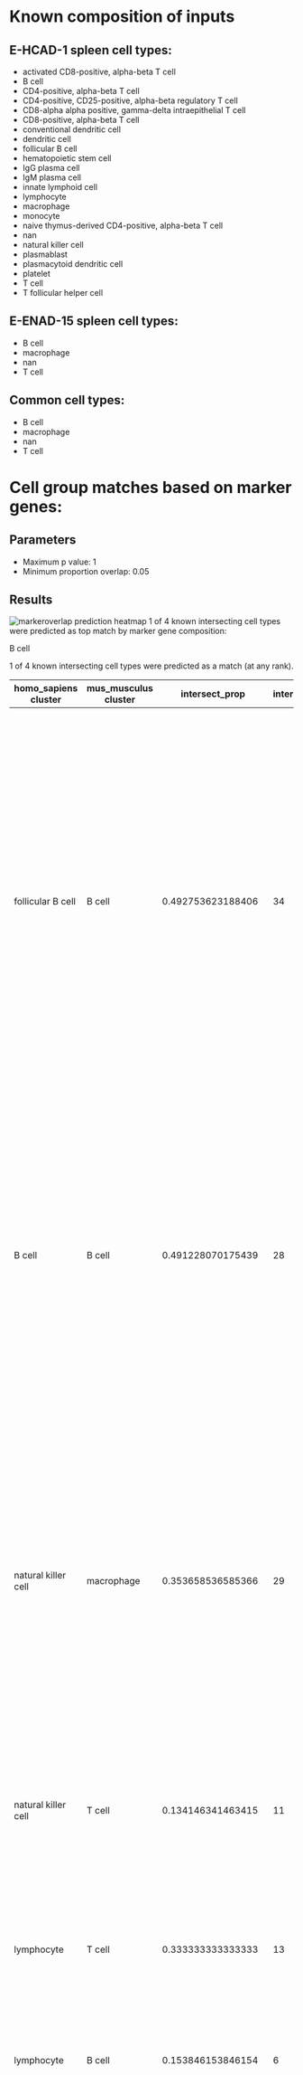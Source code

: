 # Known composition of inputs


## E-HCAD-1 spleen cell types:

 - activated CD8-positive, alpha-beta T cell  
 - B cell  
 - CD4-positive, alpha-beta T cell  
 - CD4-positive, CD25-positive, alpha-beta regulatory T cell  
 - CD8-alpha alpha positive, gamma-delta intraepithelial T cell  
 - CD8-positive, alpha-beta T cell  
 - conventional dendritic cell  
 - dendritic cell  
 - follicular B cell  
 - hematopoietic stem cell  
 - IgG plasma cell  
 - IgM plasma cell  
 - innate lymphoid cell  
 - lymphocyte  
 - macrophage  
 - monocyte  
 - naive thymus-derived CD4-positive, alpha-beta T cell  
 - nan  
 - natural killer cell  
 - plasmablast  
 - plasmacytoid dendritic cell  
 - platelet  
 - T cell  
 - T follicular helper cell  


## E-ENAD-15 spleen cell types:

 - B cell  
 - macrophage  
 - nan  
 - T cell  


## Common cell types:

 - B cell  
 - macrophage  
 - nan  
 - T cell  

# Cell group matches based on marker genes:


## Parameters  

 - Maximum p value: 1  
 - Minimum proportion overlap: 0.05  

## Results 

![markeroverlap prediction heatmap](E-HCAD-1_vs_E-ENAD-15.spleen.markeroverlap.1-100.prediction.heatmap.png)
1 of 4 known intersecting cell types were predicted as top match by marker gene composition:  

B cell  

1 of 4 known intersecting cell types were predicted as a match (at any rank).  

| homo_sapiens cluster | mus_musculus cluster | intersect_prop | intersect | intersect_gene_ids | intersect_gene_symbols |  
| --- | --- | --- | --- | --- | --- |
| follicular B cell | B cell | 0.492753623188406 | 34 | ENSMUSG00000024673, ENSMUSG00000003379, ENSMUSG00000000903, ENSMUSG00000073421, ENSMUSG00000037922, ENSMUSG00000024610, ENSMUSG00000040592, ENSMUSG00000021423, ENSMUSG00000037822, ENSMUSG00000068105, ENSMUSG00000030798, ENSMUSG00000030577, ENSMUSG00000000861, ENSMUSG00000030724, ENSMUSG00000026616, ENSMUSG00000041515, ENSMUSG00000038421, ENSMUSG00000014453, ENSMUSG00000037649, ENSMUSG00000049422, ENSMUSG00000061132, ENSMUSG00000037548, ENSMUSG00000036469, ENSMUSG00000029322, ENSMUSG00000031015, ENSMUSG00000026594, ENSMUSG00000008496, ENSMUSG00000032053, ENSMUSG00000032359, ENSMUSG00000008193, ENSMUSG00000041538, ENSMUSG00000005583, ENSMUSG00000035268, ENSMUSG00000031264 | Ms4a1, Cd79a, Vpreb3, H2-Ab1, Bank1, Cd74, Cd79b, Ly86, Smim14, Tnfrsf13c, Cd37, Cd22, Bcl11a, Cd19, Cr2, Irf8, Fcrla, Blk, H2-DMa, Chchd10, Blnk, H2-DMb2, Marchf1, Plac8, Swap70, Ralgps2, Pou2f2, Pou2af1, Ctsh, Spib, H2-Ob, Mef2c, Pkig, Btk |  
| B cell | B cell | 0.491228070175439 | 28 | ENSMUSG00000024673, ENSMUSG00000003379, ENSMUSG00000040592, ENSMUSG00000024610, ENSMUSG00000076617, ENSMUSG00000073421, ENSMUSG00000030798, ENSMUSG00000005540, ENSMUSG00000000903, ENSMUSG00000021880, ENSMUSG00000037548, ENSMUSG00000037649, ENSMUSG00000064267, ENSMUSG00000037922, ENSMUSG00000030577, ENSMUSG00000000861, ENSMUSG00000036469, ENSMUSG00000005583, ENSMUSG00000041538, ENSMUSG00000041515, ENSMUSG00000038421, ENSMUSG00000068105, ENSMUSG00000034484, ENSMUSG00000030724, ENSMUSG00000014453, ENSMUSG00000008193, ENSMUSG00000031015, ENSMUSG00000026594 | Ms4a1, Cd79a, Cd79b, Cd74, Ighm, H2-Ab1, Cd37, Fcer2a, Vpreb3, Rnase6, H2-DMb2, H2-DMa, Hvcn1, Bank1, Cd22, Bcl11a, Marchf1, Mef2c, H2-Ob, Irf8, Fcrla, Tnfrsf13c, Snx2, Cd19, Blk, Spib, Swap70, Ralgps2 |  
| natural killer cell | macrophage | 0.353658536585366 | 29 | ENSMUSG00000004612, ENSMUSG00000030165, ENSMUSG00000030579, ENSMUSG00000058715, ENSMUSG00000037202, ENSMUSG00000023132, ENSMUSG00000024910, ENSMUSG00000068129, ENSMUSG00000020644, ENSMUSG00000015437, ENSMUSG00000030149, ENSMUSG00000000982, ENSMUSG00000064109, ENSMUSG00000035042, ENSMUSG00000068227, ENSMUSG00000054892, ENSMUSG00000000290, ENSMUSG00000051354, ENSMUSG00000041831, ENSMUSG00000045087, ENSMUSG00000007891, ENSMUSG00000024300, ENSMUSG00000098112, ENSMUSG00000032446, ENSMUSG00000001444, ENSMUSG00000000817, ENSMUSG00000019843, ENSMUSG00000040659, ENSMUSG00000062524 | Nkg7, Klrd1, Tyrobp, Fcer1g, Prf1, Gzma, Ctsw, Cst7, Id2, Gzmb, Klrk1, Ccl3, Hcst, Ccl5, Il2rb, Txk, Itgb2, Samd3, Sytl3, S1pr5, Ctsd, Myo1f, Bin2, Eomes, Tbx21, Fasl, Fyn, Efhd2, Ncr1 |  
| natural killer cell | T cell | 0.134146341463415 | 11 | ENSMUSG00000004612, ENSMUSG00000024910, ENSMUSG00000005763, ENSMUSG00000064109, ENSMUSG00000068227, ENSMUSG00000054892, ENSMUSG00000007891, ENSMUSG00000005696, ENSMUSG00000021108, ENSMUSG00000076498, ENSMUSG00000019843 | Nkg7, Ctsw, Cd247, Hcst, Il2rb, Txk, Ctsd, Sh2d1a, Prkch, Trbc2, Fyn |  
| lymphocyte | T cell | 0.333333333333333 | 13 | ENSMUSG00000003882, ENSMUSG00000032094, ENSMUSG00000032093, ENSMUSG00000031532, ENSMUSG00000027863, ENSMUSG00000048251, ENSMUSG00000022148, ENSMUSG00000002033, ENSMUSG00000076498, ENSMUSG00000031513, ENSMUSG00000030775, ENSMUSG00000027985, ENSMUSG00000000782 | Il7r, Cd3d, Cd3e, Saraf, Cd2, Bcl11b, Fyb, Cd3g, Trbc2, Leprotl1, Trat1, Lef1, Tcf7 |  
| lymphocyte | B cell | 0.153846153846154 | 6 | ENSMUSG00000076617, ENSMUSG00000003379, ENSMUSG00000024673, ENSMUSG00000076609, ENSMUSG00000040592, ENSMUSG00000073421 | Ighm, Cd79a, Ms4a1, Igkc, Cd79b, H2-Ab1 |  
| T follicular helper cell | T cell | 0.325301204819277 | 27 | ENSMUSG00000032094, ENSMUSG00000022148, ENSMUSG00000032093, ENSMUSG00000003882, ENSMUSG00000027863, ENSMUSG00000002033, ENSMUSG00000076498, ENSMUSG00000048251, ENSMUSG00000000782, ENSMUSG00000030775, ENSMUSG00000037940, ENSMUSG00000000409, ENSMUSG00000031532, ENSMUSG00000030742, ENSMUSG00000031513, ENSMUSG00000020395, ENSMUSG00000019843, ENSMUSG00000024670, ENSMUSG00000027947, ENSMUSG00000024669, ENSMUSG00000020101, ENSMUSG00000027985, ENSMUSG00000025357, ENSMUSG00000026012, ENSMUSG00000021108, ENSMUSG00000023274, ENSMUSG00000005696 | Cd3d, Fyb, Cd3e, Il7r, Cd2, Cd3g, Trbc2, Bcl11b, Tcf7, Trat1, Inpp4b, Lck, Saraf, Lat, Leprotl1, Itk, Fyn, Cd6, Il6ra, Cd5, Vsir, Lef1, Dgka, Cd28, Prkch, Cd4, Sh2d1a |  
| CD4-positive, alpha-beta T cell | T cell | 0.322033898305085 | 19 | ENSMUSG00000003882, ENSMUSG00000032094, ENSMUSG00000032093, ENSMUSG00000027863, ENSMUSG00000022148, ENSMUSG00000002033, ENSMUSG00000048251, ENSMUSG00000031532, ENSMUSG00000076498, ENSMUSG00000027985, ENSMUSG00000030775, ENSMUSG00000000409, ENSMUSG00000000782, ENSMUSG00000031513, ENSMUSG00000090077, ENSMUSG00000030742, ENSMUSG00000024670, ENSMUSG00000037940, ENSMUSG00000024669 | Il7r, Cd3d, Cd3e, Cd2, Fyb, Cd3g, Bcl11b, Saraf, Trbc2, Lef1, Trat1, Lck, Tcf7, Leprotl1, Lime1, Lat, Cd6, Inpp4b, Cd5 |  
| CD4-positive, alpha-beta T cell | macrophage | 0.0847457627118644 | 5 | ENSMUSG00000001025, ENSMUSG00000024659, ENSMUSG00000041959, ENSMUSG00000000409, ENSMUSG00000024014 | S100a6, Anxa1, S100a10, Lck, Pim1 |  
| naive thymus-derived CD4-positive, alpha-beta T cell | T cell | 0.295774647887324 | 21 | ENSMUSG00000003882, ENSMUSG00000032094, ENSMUSG00000048251, ENSMUSG00000022148, ENSMUSG00000027985, ENSMUSG00000032093, ENSMUSG00000002033, ENSMUSG00000000782, ENSMUSG00000076498, ENSMUSG00000027863, ENSMUSG00000030742, ENSMUSG00000020395, ENSMUSG00000000409, ENSMUSG00000090077, ENSMUSG00000037940, ENSMUSG00000025357, ENSMUSG00000030775, ENSMUSG00000024670, ENSMUSG00000054892, ENSMUSG00000031513, ENSMUSG00000042351 | Il7r, Cd3d, Bcl11b, Fyb, Lef1, Cd3e, Cd3g, Tcf7, Trbc2, Cd2, Lat, Itk, Lck, Lime1, Inpp4b, Dgka, Trat1, Cd6, Txk, Leprotl1, Grap2 |  
| activated CD8-positive, alpha-beta T cell | T cell | 0.27536231884058 | 19 | ENSMUSG00000032094, ENSMUSG00000032093, ENSMUSG00000004612, ENSMUSG00000064109, ENSMUSG00000027863, ENSMUSG00000076498, ENSMUSG00000024910, ENSMUSG00000000409, ENSMUSG00000019843, ENSMUSG00000005696, ENSMUSG00000002033, ENSMUSG00000022148, ENSMUSG00000030742, ENSMUSG00000021108, ENSMUSG00000030775, ENSMUSG00000049109, ENSMUSG00000048251, ENSMUSG00000090077, ENSMUSG00000042351 | Cd3d, Cd3e, Nkg7, Hcst, Cd2, Trbc2, Ctsw, Lck, Fyn, Sh2d1a, Cd3g, Fyb, Lat, Prkch, Trat1, Themis, Bcl11b, Lime1, Grap2 |  
| activated CD8-positive, alpha-beta T cell | macrophage | 0.217391304347826 | 15 | ENSMUSG00000035042, ENSMUSG00000068129, ENSMUSG00000004612, ENSMUSG00000064109, ENSMUSG00000023132, ENSMUSG00000030149, ENSMUSG00000030114, ENSMUSG00000024910, ENSMUSG00000000409, ENSMUSG00000019843, ENSMUSG00000041831, ENSMUSG00000032446, ENSMUSG00000020644, ENSMUSG00000051354, ENSMUSG00000000290 | Ccl5, Cst7, Nkg7, Hcst, Gzma, Klrk1, Klrg1, Ctsw, Lck, Fyn, Sytl3, Eomes, Id2, Samd3, Itgb2 |  
| CD8-positive, alpha-beta T cell | macrophage | 0.27027027027027 | 20 | ENSMUSG00000004612, ENSMUSG00000023132, ENSMUSG00000030114, ENSMUSG00000035042, ENSMUSG00000068129, ENSMUSG00000064109, ENSMUSG00000037202, ENSMUSG00000024910, ENSMUSG00000001025, ENSMUSG00000024659, ENSMUSG00000020644, ENSMUSG00000000409, ENSMUSG00000024300, ENSMUSG00000051354, ENSMUSG00000098112, ENSMUSG00000041959, ENSMUSG00000045087, ENSMUSG00000030149, ENSMUSG00000040212, ENSMUSG00000000290 | Nkg7, Gzma, Klrg1, Ccl5, Cst7, Hcst, Prf1, Ctsw, S100a6, Anxa1, Id2, Lck, Myo1f, Samd3, Bin2, S100a10, S1pr5, Klrk1, Emp3, Itgb2 |  
| CD8-positive, alpha-beta T cell | T cell | 0.202702702702703 | 15 | ENSMUSG00000004612, ENSMUSG00000032093, ENSMUSG00000032094, ENSMUSG00000003882, ENSMUSG00000064109, ENSMUSG00000024910, ENSMUSG00000027863, ENSMUSG00000000409, ENSMUSG00000076498, ENSMUSG00000002033, ENSMUSG00000049866, ENSMUSG00000005763, ENSMUSG00000005696, ENSMUSG00000030742, ENSMUSG00000090077 | Nkg7, Cd3e, Cd3d, Il7r, Hcst, Ctsw, Cd2, Lck, Trbc2, Cd3g, Arl4c, Cd247, Sh2d1a, Lat, Lime1 |  
| CD4-positive, CD25-positive, alpha-beta regulatory T cell | T cell | 0.259259259259259 | 21 | ENSMUSG00000032094, ENSMUSG00000032093, ENSMUSG00000027863, ENSMUSG00000076498, ENSMUSG00000030336, ENSMUSG00000002033, ENSMUSG00000022148, ENSMUSG00000000409, ENSMUSG00000030742, ENSMUSG00000005763, ENSMUSG00000048251, ENSMUSG00000026012, ENSMUSG00000057058, ENSMUSG00000024669, ENSMUSG00000023274, ENSMUSG00000090077, ENSMUSG00000027985, ENSMUSG00000031513, ENSMUSG00000064109, ENSMUSG00000024670, ENSMUSG00000015619 | Cd3d, Cd3e, Cd2, Trbc2, Cd27, Cd3g, Fyb, Lck, Lat, Cd247, Bcl11b, Cd28, Skap1, Cd5, Cd4, Lime1, Lef1, Leprotl1, Hcst, Cd6, Gata3 |  
| CD4-positive, CD25-positive, alpha-beta regulatory T cell | macrophage | 0.0617283950617284 | 5 | ENSMUSG00000000409, ENSMUSG00000001025, ENSMUSG00000022102, ENSMUSG00000064109, ENSMUSG00000041959 | Lck, S100a6, Dok2, Hcst, S100a10 |  
| CD8-alpha alpha positive, gamma-delta intraepithelial T cell | macrophage | 0.253731343283582 | 17 | ENSMUSG00000030165, ENSMUSG00000004612, ENSMUSG00000035042, ENSMUSG00000030114, ENSMUSG00000024910, ENSMUSG00000068129, ENSMUSG00000064109, ENSMUSG00000000982, ENSMUSG00000030149, ENSMUSG00000020644, ENSMUSG00000023132, ENSMUSG00000032446, ENSMUSG00000000409, ENSMUSG00000019843, ENSMUSG00000041831, ENSMUSG00000045087, ENSMUSG00000068227 | Klrd1, Nkg7, Ccl5, Klrg1, Ctsw, Cst7, Hcst, Ccl3, Klrk1, Id2, Gzma, Eomes, Lck, Fyn, Sytl3, S1pr5, Il2rb |  
| CD8-alpha alpha positive, gamma-delta intraepithelial T cell | T cell | 0.208955223880597 | 14 | ENSMUSG00000004612, ENSMUSG00000024910, ENSMUSG00000032094, ENSMUSG00000064109, ENSMUSG00000032093, ENSMUSG00000027863, ENSMUSG00000021108, ENSMUSG00000076498, ENSMUSG00000000409, ENSMUSG00000002033, ENSMUSG00000019843, ENSMUSG00000005696, ENSMUSG00000005763, ENSMUSG00000068227 | Nkg7, Ctsw, Cd3d, Hcst, Cd3e, Cd2, Prkch, Trbc2, Lck, Cd3g, Fyn, Sh2d1a, Cd247, Il2rb |  
| monocyte | macrophage | 0.103448275862069 | 9 | ENSMUSG00000030579, ENSMUSG00000058715, ENSMUSG00000068220, ENSMUSG00000001025, ENSMUSG00000041736, ENSMUSG00000041959, ENSMUSG00000032231, ENSMUSG00000007891, ENSMUSG00000024659 | Tyrobp, Fcer1g, Lgals1, S100a6, Tspo, S100a10, Anxa2, Ctsd, Anxa1 |  
| plasmacytoid dendritic cell | B cell | 0.0888888888888889 | 8 | ENSMUSG00000052160, ENSMUSG00000041515, ENSMUSG00000024353, ENSMUSG00000000861, ENSMUSG00000029322, ENSMUSG00000021880, ENSMUSG00000056737, ENSMUSG00000008193 | Pld4, Irf8, Mzb1, Bcl11a, Plac8, Rnase6, Capg, Spib |  
| dendritic cell | B cell | 0.0731707317073171 | 6 | ENSMUSG00000032359, ENSMUSG00000037649, ENSMUSG00000002111, ENSMUSG00000073421, ENSMUSG00000037548, ENSMUSG00000038642 | Ctsh, H2-DMa, Spi1, H2-Ab1, H2-DMb2, Ctss |  
| IgM plasma cell | B cell | 0.0689655172413793 | 6 | ENSMUSG00000024353, ENSMUSG00000029084, ENSMUSG00000076609, ENSMUSG00000076617, ENSMUSG00000032053, ENSMUSG00000027808 | Mzb1, Cd38, Igkc, Ighm, Pou2af1, Serp1 |  
| innate lymphoid cell | macrophage | 0.0615384615384615 | 4 | ENSMUSG00000020644, ENSMUSG00000026070, ENSMUSG00000030579, ENSMUSG00000058715 | Id2, Il18r1, Tyrobp, Fcer1g |  
| conventional dendritic cell | B cell | 0.0588235294117647 | 5 | ENSMUSG00000073421, ENSMUSG00000041515, ENSMUSG00000037649, ENSMUSG00000002111, ENSMUSG00000016256 | H2-Ab1, Irf8, H2-DMa, Spi1, Ctsz |  

# Cell group matches based on SAMap results:


## Parameters  

 - SAMap minimum score threshold: 0.05  

## Results 

![samap prediction heatmap](E-HCAD-1_vs_E-ENAD-15.spleen.samap.defaults.prediction.heatmap.png)
1 of 4 known intersecting cell types were predicted as top match by marker gene composition:  

B cell  

3 of 4 known intersecting cell types were predicted as a match (at any rank).  

| homo_sapiens cluster | mus_musculus cluster | score |  
| --- | --- | --- |
| natural killer cell | macrophage | 0.77060877521568 |  
| follicular B cell | B cell | 0.713976006414698 |  
| nan | B cell | 0.653426096366904 |  
| B cell | B cell | 0.639476870286864 |  
| CD4 positive  alpha beta T cell | T cell | 0.626826040102632 |  
| activated CD8 positive  alpha beta T cell | T cell | 0.573643266170661 |  
| monocyte | B cell | 0.572662493905846 |  
| nan | T cell | 0.565138981349334 |  
| naive thymus derived CD4 positive  alpha beta T cell | T cell | 0.559900399090404 |  
| T follicular helper cell | T cell | 0.477464371243459 |  
| nan | macrophage | 0.475777665642943 |  
| IgM plasma cell | B cell | 0.424884270916904 |  
| CD4 positive  CD25 positive  alpha beta regulatory T cell | T cell | 0.407551973785137 |  
| CD8 positive  alpha beta T cell | macrophage | 0.403215572463052 |  
| dendritic cell | B cell | 0.37912970656404 |  
| CD8 positive  alpha beta T cell | T cell | 0.377233327104675 |  
| IgG plasma cell | B cell | 0.362082390800058 |  
| natural killer cell | B cell | 0.348515161241967 |  
| plasmablast | B cell | 0.342337437114873 |  
| lymphocyte | B cell | 0.312844253473476 |  
| CD8 alpha alpha positive  gamma delta intraepithelial T cell | T cell | 0.312814812008532 |  
| T cell | B cell | 0.288198806326586 |  
| lymphocyte | T cell | 0.281044472873228 |  
| nan | nan | 0.269670686395835 |  
| CD8 alpha alpha positive  gamma delta intraepithelial T cell | macrophage | 0.266880000130721 |  
| activated CD8 positive  alpha beta T cell | macrophage | 0.246726816263937 |  
| macrophage | B cell | 0.244197196664396 |  
| hematopoietic stem cell | B cell | 0.217486657088223 |  
| CD4 positive  alpha beta T cell | B cell | 0.216785641017327 |  
| innate lymphoid cell | B cell | 0.191883719976902 |  
| natural killer cell | T cell | 0.187644984650956 |  
| follicular B cell | T cell | 0.17327677041816 |  
| innate lymphoid cell | T cell | 0.133109043118313 |  
| naive thymus derived CD4 positive  alpha beta T cell | B cell | 0.127396687364086 |  
| lymphocyte | macrophage | 0.120501470131498 |  
| activated CD8 positive  alpha beta T cell | B cell | 0.110413545309832 |  
| B cell | nan | 0.102789600591023 |  
| T follicular helper cell | B cell | 0.101405339759415 |  
| B cell | T cell | 0.09381003847242 |  
| CD4 positive  CD25 positive  alpha beta regulatory T cell | B cell | 0.0807409937705028 |  
| plasmacytoid dendritic cell | B cell | 0.0784158732884911 |  
| follicular B cell | nan | 0.0777377035487569 |  
| natural killer cell | nan | 0.0758331151509664 |  
| conventional dendritic cell | B cell | 0.0748193982118856 |  
| CD8 positive  alpha beta T cell | B cell | 0.060836100127371 |  
| T cell | T cell | 0.0526708267655628 |  
| CD8 alpha alpha positive  gamma delta intraepithelial T cell | B cell | 0.0507303769857729 |  
